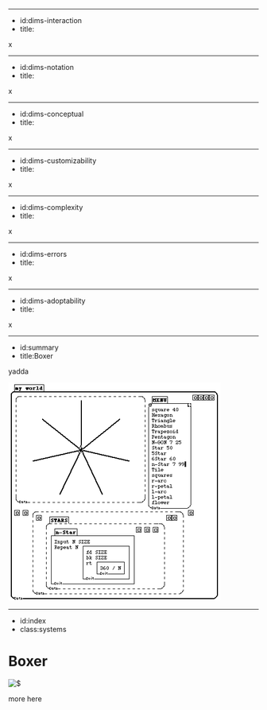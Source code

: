 ----------------------------------------------------------------------------------------------------
- id:dims-interaction
- title:<i class='fa fa-cog'></i>

x

----------------------------------------------------------------------------------------------------
- id:dims-notation
- title:<i class='fa fa-cog'></i>

x

----------------------------------------------------------------------------------------------------
- id:dims-conceptual
- title:<i class='fa fa-cog'></i>

x

----------------------------------------------------------------------------------------------------
- id:dims-customizability
- title:<i class='fa fa-cog'></i>

x

----------------------------------------------------------------------------------------------------
- id:dims-complexity
- title:<i class='fa fa-cog'></i>

x

----------------------------------------------------------------------------------------------------
- id:dims-errors
- title:<i class='fa fa-cog'></i>

x

----------------------------------------------------------------------------------------------------
- id:dims-adoptability
- title:<i class='fa fa-cog'></i>

x

----------------------------------------------------------------------------------------------------
- id:summary
- title:Boxer

yadda

![](img/boxer.gif)


----------------------------------------------------------------------------------------------------
- id:index
- class:systems

# Boxer

![$](content=summary,link=index)

more here

